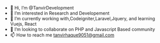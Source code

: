 - 👋 Hi, I’m @TanvirDevelopment
- 👀 I’m interested in Research and Developement
- 🌱 I’m currently working with,Codeigniter,Laravel,Jquery, and learning Vuejs, React
- 💞️ I’m looking to collaborate on PHP and Javascript Based community
- 📫 How to reach me tanvirhaque9051@gmail.com

<!---
TanvirDevelpoment/TanvirDevelpoment is a ✨ special ✨ repository because its `README.md` (this file) appears on your GitHub profile.
You can click the Preview link to take a look at your changes.
--->

